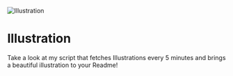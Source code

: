 ![Illustration](https://i.redd.it/9y0gsh1s2lqb1.jpg?width=100&height=100)

# Illustration
Take a look at my script that fetches Illustrations every 5 minutes and brings a beautiful illustration to your Readme!